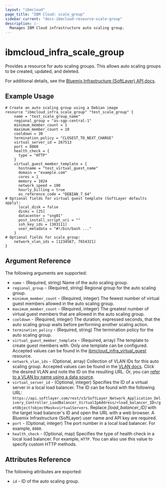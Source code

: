 ```yaml
---
layout: "ibmcloud"
page_title: "IBM Cloud: scale_group"
sidebar_current: "docs-ibmcloud-resource-scale-group"
description: |-
  Manages IBM Cloud infrastructure auto scaling group.
---
```


# ibmcloud\_infra_scale_group

Provides a resource for auto scaling groups. This allows auto scaling groups to be created, updated, and deleted.

For additional details, see the [Bluemix Infrastructure (SoftLayer) API docs](http://sldn.softlayer.com/reference/datatypes/SoftLayer_Scale_Group).

## Example Usage

```hcl
# Create an auto scaling group using a Debian image
resource "ibmcloud_infra_scale_group" "test_scale_group" {
    name = "test_scale_group_name"
    regional_group = "as-sgp-central-1"
    minimum_member_count = 1
    maximum_member_count = 10
    cooldown = 30
    termination_policy = "CLOSEST_TO_NEXT_CHARGE"
    virtual_server_id = 267513
    port = 8080
    health_check = {
      type = "HTTP"
    }
    virtual_guest_member_template = {
      hostname = "test_virtual_guest_name"
      domain = "example.com"
      cores = 1
      memory = 1024
      network_speed = 100
      hourly_billing = true
      os_reference_code = "DEBIAN_7_64"
# Optional fields for virtual guest template (SoftLayer defaults apply):
      local_disk = false
      disks = [25]
      datacenter = "sng01"
      post_install_script_uri = ""
      ssh_key_ids = [383111]
      user_metadata = "#!/bin/bash ..."
    }
# Optional fields for scale_group:
    network_vlan_ids = [1234567, 7654321]
}
```

## Argument Reference

The following arguments are supported:

* `name` - (Required, string) Name of the auto scaling group.
* `regional_group` - (Required, string) Regional group for the auto scaling group.
* `minimum_member_count` - (Required, integer) The fewest number of virtual guest members allowed in the auto scaling group.
* `maximum_member_count` - (Required, integer) The greatest number of virtual guest members that are allowed in the auto scaling group.
* `cooldown` - (Required, integer) The duration, expressed seconds, that the auto scaling group waits before performing another scaling action.
* `termination_policy` - (Required, string) The termination policy for the auto scaling group.
* `virtual_guest_member_template` - (Required, array) The template to create guest members with. Only one template can be configured. Accepted values can be found in the [ibmcloud_infra_virtual_guest](infra_virtual_guest.html) resource.
* `network_vlan_ids` - (Optional, array) Collection of VLAN IDs for this auto scaling group. Accepted values can be found in the [VLAN docs](https://control.softlayer.com/network/vlans). Click the desired VLAN and note the ID on the resulting URL. Or, you can [refer to a VLAN by name using a data source](../d/infra_vlan.html).
* `virtual_server_id` - (Optional, integer) Specifies the ID of a virtual server in a local load balancer. The ID can be found with the following URL: `https://api.softlayer.com/rest/v3/SoftLayer_Network_Application_Delivery_Controller_LoadBalancer_VirtualIpAddress/<load_balancer_ID>/getObject?objectMask=virtualServers`. Replace _[load_balancer_ID]_ with the target load balancer's ID and open the URL with a web browser. A Bluemix Infrastructure (SoftLayer) user name and API key are required.
* `port` - (Optional, integer) The port number in a local load balancer. For example, `8080`.
* `health_check` - (Optional, map) Specifies the type of health check in a local load balancer. For example, `HTTP`. You can also use this value to specify custom HTTP methods.

## Attributes Reference

The following attributes are exported:

* `id` - ID of the auto scaling group.
